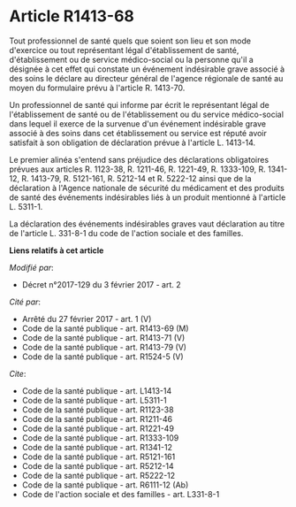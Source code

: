 # Article R1413-68

Tout professionnel de santé quels que soient son lieu et son mode d'exercice ou tout représentant légal d'établissement de
santé, d'établissement ou de service médico-social ou la personne qu'il a désignée à cet effet qui constate un événement
indésirable grave associé à des soins le déclare au directeur général de l'agence régionale de santé au moyen du formulaire
prévu à l'article R. 1413-70. 

Un professionnel de santé qui informe par écrit le représentant légal de l'établissement de santé ou de l'établissement ou du
service médico-social dans lequel il exerce de la survenue d'un événement indésirable grave associé à des soins dans cet
établissement ou service est réputé avoir satisfait à son obligation de déclaration prévue à l'article L. 1413-14. 

Le premier alinéa s'entend sans préjudice des déclarations obligatoires prévues aux articles R. 1123-38, R. 1211-46, R.
1221-49, R. 1333-109, R. 1341-12, R. 1413-79, R. 5121-161, R. 5212-14 et R. 5222-12 ainsi que de la déclaration à l'Agence
nationale de sécurité du médicament et des produits de santé des événements indésirables liés à un produit mentionné à
l'article L. 5311-1. 

La déclaration des événements indésirables graves vaut déclaration au titre de l'article L. 331-8-1 du code de l'action
sociale et des familles.

**Liens relatifs à cet article**

_Modifié par_:

  - Décret n°2017-129 du 3 février 2017 - art. 2

_Cité par_:

  - Arrêté du 27 février 2017 - art. 1 (V)
  - Code de la santé publique - art. R1413-69 (M)
  - Code de la santé publique - art. R1413-71 (V)
  - Code de la santé publique - art. R1413-79 (V)
  - Code de la santé publique - art. R1524-5 (V)

_Cite_:

  - Code de la santé publique - art. L1413-14
  - Code de la santé publique - art. L5311-1
  - Code de la santé publique - art. R1123-38
  - Code de la santé publique - art. R1211-46
  - Code de la santé publique - art. R1221-49
  - Code de la santé publique - art. R1333-109
  - Code de la santé publique - art. R1341-12
  - Code de la santé publique - art. R5121-161
  - Code de la santé publique - art. R5212-14
  - Code de la santé publique - art. R5222-12
  - Code de la santé publique - art. R6111-12 (Ab)
  - Code de l'action sociale et des familles - art. L331-8-1
